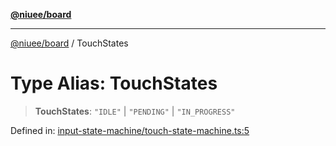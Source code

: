 [**@niuee/board**](../README.md)

***

[@niuee/board](../globals.md) / TouchStates

# Type Alias: TouchStates

> **TouchStates**: `"IDLE"` \| `"PENDING"` \| `"IN_PROGRESS"`

Defined in: [input-state-machine/touch-state-machine.ts:5](https://github.com/niuee/board/blob/a0a1179721d4f4b943b6a9bc156753ac9737e502/src/input-state-machine/touch-state-machine.ts#L5)
